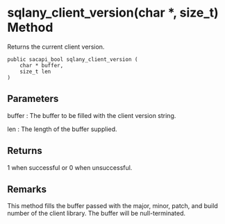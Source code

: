 <!-- loio3bf540956c5f1014915ba14d1b308055 -->

# sqlany\_client\_version\(char \*, size\_t\) Method

Returns the current client version.



```
public sacapi_bool sqlany_client_version (
    char * buffer,
    size_t len
)
```



## Parameters

buffer
:   The buffer to be filled with the client version string.

len
:   The length of the buffer supplied.



## Returns

1 when successful or 0 when unsuccessful.



## Remarks

This method fills the buffer passed with the major, minor, patch, and build number of the client library. The buffer will be null-terminated.

